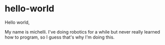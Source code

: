 # hello-world

Hello world,

My name is michelli. I've doing robotics for a while but never really learned how to program, so I guess that's why I'm doing this.

